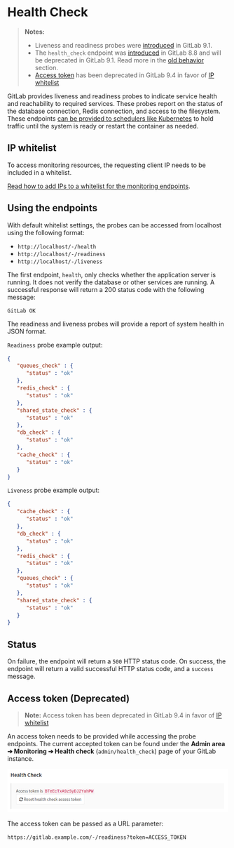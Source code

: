 # Health Check

> **Notes:**
>   - Liveness and readiness probes were [introduced][ce-10416] in GitLab 9.1.
>   - The `health_check` endpoint was [introduced][ce-3888] in GitLab 8.8 and will
>     be deprecated in GitLab 9.1. Read more in the [old behavior](#old-behavior)
>     section.
>   - [Access token](#access-token) has been deprecated in GitLab 9.4
>     in favor of [IP whitelist](#ip-whitelist)

GitLab provides liveness and readiness probes to indicate service health and
reachability to required services. These probes report on the status of the
database connection, Redis connection, and access to the filesystem. These
endpoints [can be provided to schedulers like Kubernetes][kubernetes] to hold
traffic until the system is ready or restart the container as needed.

## IP whitelist

To access monitoring resources, the requesting client IP needs to be included in a whitelist.

[Read how to add IPs to a whitelist for the monitoring endpoints][admin].

## Using the endpoints

With default whitelist settings, the probes can be accessed from localhost using the following format:

- `http://localhost/-/health`
- `http://localhost/-/readiness`
- `http://localhost/-/liveness`

The first endpoint, `health`, only checks whether the application server is running. It does not verify the database or other services are running. A successful response will return a 200 status code with the following message:

```
GitLab OK
```

The readiness and liveness probes will provide a report of system health in JSON format.

`Readiness` probe example output:

```json
{
   "queues_check" : {
      "status" : "ok"
   },
   "redis_check" : {
      "status" : "ok"
   },
   "shared_state_check" : {
      "status" : "ok"
   },
   "db_check" : {
      "status" : "ok"
   },
   "cache_check" : {
      "status" : "ok"
   }
}
```

`Liveness` probe example output:

```json
{
   "cache_check" : {
      "status" : "ok"
   },
   "db_check" : {
      "status" : "ok"
   },
   "redis_check" : {
      "status" : "ok"
   },
   "queues_check" : {
      "status" : "ok"
   },
   "shared_state_check" : {
      "status" : "ok"
   }
}
```

## Status

On failure, the endpoint will return a `500` HTTP status code. On success, the endpoint
will return a valid successful HTTP status code, and a `success` message.

## Access token (Deprecated)

>**Note:**
Access token has been deprecated in GitLab 9.4
in favor of [IP whitelist](#ip-whitelist)

An access token needs to be provided while accessing the probe endpoints. The current
accepted token can be found under the **Admin area ➔ Monitoring ➔ Health check**
(`admin/health_check`) page of your GitLab instance.

![access token](img/health_check_token.png)

The access token can be passed as a URL parameter:

```
https://gitlab.example.com/-/readiness?token=ACCESS_TOKEN
```

[ce-10416]: https://gitlab.com/gitlab-org/gitlab-ce/merge_requests/10416
[ce-3888]: https://gitlab.com/gitlab-org/gitlab-ce/merge_requests/3888
[pingdom]: https://www.pingdom.com
[nagios-health]: https://nagios-plugins.org/doc/man/check_http.html
[newrelic-health]: https://docs.newrelic.com/docs/alerts/alert-policies/downtime-alerts/availability-monitoring
[kubernetes]: https://kubernetes.io/docs/tasks/configure-pod-container/configure-liveness-readiness-probes/
[admin]: ../../../administration/monitoring/ip_whitelist.md
